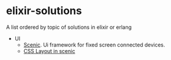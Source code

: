 # elixir-solutions
A list ordered by topic of solutions in elixir or erlang

+ UI
  + [Scenic](https://github.com/boydm/scenic). Ui framework for fixed screen connected devices.
  + [CSS Layout in scenic](https://github.com/BWheatie/scenic_layout_o_matic)
